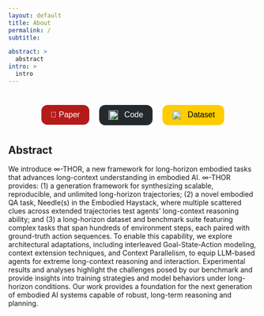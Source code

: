 ```yaml
---
layout: default
title: About
permalink: /
subtitle: 

abstract: >
  abstract
intro: >
  intro
---
```


<div style="text-align: center; margin-top: 2rem;">
  <a href="https://arxiv.org/abs/your-arxiv-id" target="_blank" style="text-decoration: none;">
    <button style="margin: 0.5rem; padding: 0.7rem 1.2rem; font-size: 1rem; border-radius: 12px; border: none; background-color: #b31b1b; color: white;">
      📄 Paper
    </button>
  </a>
  <a href="https://github.com/youruser/yourrepo" target="_blank" style="text-decoration: none;">
    <button style="margin: 0.5rem; padding: 0.7rem 1.2rem; font-size: 1rem; border-radius: 12px; border: none; background-color: #24292e; color: white;">
      <img src="https://cdn.jsdelivr.net/gh/devicons/devicon/icons/github/github-original.svg" alt="GitHub" style="height: 1.2em; vertical-align: middle; margin-right: 0.5em;">
      Code
    </button>
  </a>
  <a href="https://huggingface.co/datasets/yourname/yourdataset" target="_blank" style="text-decoration: none;">
    <button style="margin: 0.5rem; padding: 0.7rem 1.2rem; font-size: 1rem; border-radius: 12px; border: none; background-color: #ffcc00; color: black;">
      <img src="https://huggingface.co/front/assets/huggingface_logo-noborder.svg" alt="HF" style="height: 1.2em; vertical-align: middle; margin-right: 0.5em;">
      Dataset
    </button>
  </a>

</div>



## Abstract

We introduce $\infty$-THOR, a new framework for long-horizon embodied tasks that advances long-context understanding in embodied AI.
$\infty$-THOR provides:
(1) a generation framework for synthesizing scalable, reproducible, and unlimited long-horizon trajectories;
(2) a novel embodied QA task, Needle(s) in the Embodied Haystack, where multiple scattered clues across extended trajectories test agents’ long-context reasoning ability; and
(3) a long-horizon dataset and benchmark suite featuring complex tasks that span hundreds of environment steps, each paired with ground-truth action sequences.
To enable this capability, we explore architectural adaptations, including interleaved Goal-State-Action modeling, context extension techniques, and Context Parallelism, to equip LLM-based agents for extreme long-context reasoning and interaction.
Experimental results and analyses highlight the challenges posed by our benchmark and provide insights into training strategies and model behaviors under long-horizon conditions.
Our work provides a foundation for the next generation of embodied AI systems capable of robust, long-term reasoning and planning.